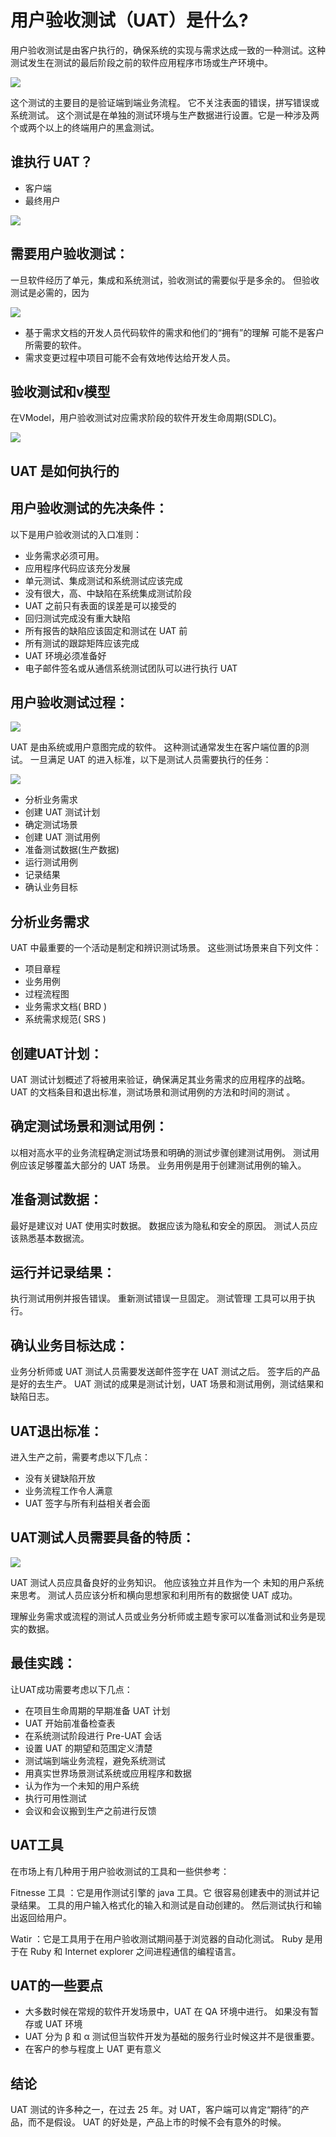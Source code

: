 # 用户验收测试（UAT）是什么?

用户验收测试是由客户执行的，确保系统的实现与需求达成一致的一种测试。这种测试发生在测试的最后阶段之前的软件应用程序市场或生产环境中。

![](./images/050115_0701_WhatisUserA1.jpg)

这个测试的主要目的是验证端到端业务流程。 它不关注表面的错误，拼写错误或系统测试。 这个测试是在单独的测试环境与生产数据进行设置。它是一种涉及两个或两个以上的终端用户的黑盒测试。

## 谁执行 UAT？

- 客户端
- 最终用户

![](./images/050115_0701_WhatisUserA2.jpg)
## 需要用户验收测试：

一旦软件经历了单元，集成和系统测试，验收测试的需要似乎是多余的。 但验收测试是必需的，因为

![](./images/050115_0701_WhatisUserA3.jpg)

- 基于需求文档的开发人员代码软件的需求和他们的“拥有”的理解 可能不是客户所需要的软件。
- 需求变更过程中项目可能不会有效地传达给开发人员。

## 验收测试和v模型

在VModel，用户验收测试对应需求阶段的软件开发生命周期(SDLC)。

![](./images/050115_0701_WhatisUserA4.jpg)
## UAT 是如何执行的
## 用户验收测试的先决条件：

以下是用户验收测试的入口准则：

- 业务需求必须可用。
- 应用程序代码应该充分发展  
- 单元测试、集成测试和系统测试应该完成
- 没有很大，高、中缺陷在系统集成测试阶段
- UAT 之前只有表面的误差是可以接受的
- 回归测试完成没有重大缺陷
- 所有报告的缺陷应该固定和测试在  UAT 前
- 所有测试的跟踪矩阵应该完成
-  UAT 环境必须准备好
- 电子邮件签名或从通信系统测试团队可以进行执行 UAT  

## 用户验收测试过程：

![](./image/050115_0701_WhatisUserA5.jpg)

 UAT 是由系统或用户意图完成的软件。 这种测试通常发生在客户端位置的β测试。 一旦满足  UAT 的进入标准，以下是测试人员需要执行的任务：

![](./image/050115_0701_WhatisUserA6.jpg)

 - 分析业务需求
 - 创建 UAT 测试计划
 - 确定测试场景
 - 创建 UAT 测试用例
 - 准备测试数据(生产数据)
 - 运行测试用例
 - 记录结果
 - 确认业务目标

## 分析业务需求

 UAT 中最重要的一个活动是制定和辨识测试场景。 这些测试场景来自下列文件：

 - 项目章程
 - 业务用例
 - 过程流程图
 - 业务需求文档( BRD )
 - 系统需求规范( SRS )

## 创建UAT计划：

 UAT 测试计划概述了将被用来验证，确保满足其业务需求的应用程序的战略。 UAT 的文档条目和退出标准，测试场景和测试用例的方法和时间的测试 。

## 确定测试场景和测试用例：

以相对高水平的业务流程确定测试场景和明确的测试步骤创建测试用例。 测试用例应该足够覆盖大部分的 UAT 场景。 业务用例是用于创建测试用例的输入。

## 准备测试数据：

最好是建议对  UAT 使用实时数据。 数据应该为隐私和安全的原因。 测试人员应该熟悉基本数据流。

## 运行并记录结果：

执行测试用例并报告错误。 重新测试错误一旦固定。 测试管理 工具可以用于执行。

## 确认业务目标达成：

业务分析师或  UAT 测试人员需要发送邮件签字在  UAT 测试之后。 签字后的产品是好的去生产。  UAT 测试的成果是测试计划，UAT 场景和测试用例，测试结果和缺陷日志。

## UAT退出标准：

进入生产之前，需要考虑以下几点：

- 没有关键缺陷开放
- 业务流程工作令人满意  
- UAT 签字与所有利益相关者会面

## UAT测试人员需要具备的特质：

![](./image/050115_0701_WhatisUserA7.jpg)

 UAT 测试人员应具备良好的业务知识。 他应该独立并且作为一个 未知的用户系统 来思考。 测试人员应该分析和横向思想家和利用所有的数据使 UAT 成功。

理解业务需求或流程的测试人员或业务分析师或主题专家可以准备测试和业务是现实的数据。

## 最佳实践：

让UAT成功需要考虑以下几点：

- 在项目生命周期的早期准备 UAT 计划
- UAT 开始前准备检查表  
- 在系统测试阶段进行 Pre-UAT 会话
- 设置 UAT 的期望和范围定义清楚
- 测试端到端业务流程，避免系统测试
- 用真实世界场景测试系统或应用程序和数据
- 认为作为一个未知的用户系统
- 执行可用性测试
- 会议和会议搬到生产之前进行反馈

## UAT工具

在市场上有几种用于用户验收测试的工具和一些供参考：

 Fitnesse 工具 ：它是用作测试引擎的  java 工具。它 很容易创建表中的测试并记录结果。 工具的用户输入格式化的输入和测试是自动创建的。 然后测试执行和输出返回给用户。

 Watir ：它是工具用于在用户验收测试期间基于浏览器的自动化测试。 Ruby 是用于在 Ruby 和 Internet explorer 之间进程通信的编程语言。

## UAT的一些要点

- 大多数时候在常规的软件开发场景中，UAT 在  QA 环境中进行。 如果没有暂存或 UAT 环境  
- UAT 分为 β 和 α 测试但当软件开发为基础的服务行业时候这并不是很重要。
- 在客户的参与程度上 UAT 更有意义  

## 结论

UAT 测试的许多种之一，在过去 25 年。对 UAT，客户端可以肯定“期待”的产品，而不是假设。 UAT 的好处是，产品上市的时候不会有意外的时候。 